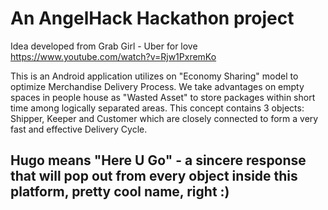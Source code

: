 # An AngelHack Hackathon project 

Idea developed from Grab Girl - Uber for love
https://www.youtube.com/watch?v=Rjw1PxremKo

This is an Android application utilizes on "Economy Sharing" model to optimize Merchandise Delivery Process. We take advantages on empty spaces in people house as "Wasted Asset" to store packages within short time among logically separated areas. This concept contains 3 objects: Shipper, Keeper and Customer which are closely connected to form a very fast and effective Delivery Cycle.

## Hugo means "Here U Go" - a sincere response that will pop out from every object inside this platform, pretty cool name, right :)
